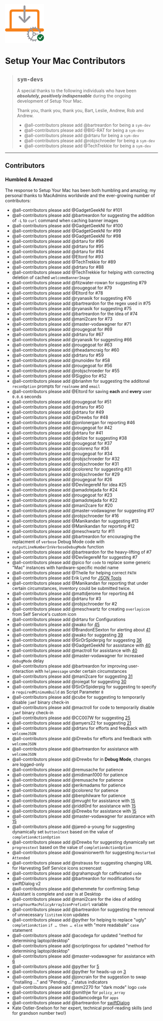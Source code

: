 [<img alt="Setup Your Mac (1.12.0)" src="../images/SYM_icon.png" width="128" />](https://snelson.us/sym)

# Setup Your Mac Contributors

> ## `sym-devs`
> A special thanks to the following individuals who have been _**absolutely, positively indispensable**_ during the ongoing development of Setup Your Mac.
>
> Thank you, thank you, thank you, Bart, Leslie, Andrew, Rob and Andrew.
> - @all-contributors please add @bartreardon for being a `sym-dev`
> - @all-contributors please add @BIG-RAT for being a `sym-dev`
> - @all-contributors please add @drtaru for being a `sym-dev`
> - @all-contributors please add @robjschroeder for being a `sym-dev`
> - @all-contributors please add @TechTrekkie for being a `sym-dev`

---

## Contributors
### Humbled & Amazed

The response to Setup Your Mac has been both humbling and amazing; my personal thanks to MacAdmins worldwide and the ever-growing number of contributors:
- @all-contributors please add @GadgetGeekNI for #101
- @all-contributors please add @bartreardon for suggesting the addition of `-L` to `curl` command when caching banner images
- @all-contributors please add @GadgetGeekNI for #100
- @all-contributors please add @GadgetGeekNI for #99
- @all-contributors please add @GadgetGeekNI for #98
- @all-contributors please add @drtaru for #96
- @all-contributors please add @drtaru for #95
- @all-contributors please add @drtaru for #94
- @all-contributors please add @Eltord for #93
- @all-contributors please add @TechTrekkie for #89
- @all-contributors please add @drtaru for #88
- @all-contributors please add @TechTrekkie for helping with correcting deletion of cached `welcomeBannerImage`
- @all-contributors please add @fitzwater-rowan for suggesting #79
- @all-contributors please add @rougegoat for #79
- @all-contributors please add @Eltord for #78
- @all-contributors please add @ryanasik for suggesting #76
- @all-contributors please add @bartreardon for the regex used in #75
- @all-contributors please add @ryanasik for suggesting #75
- @all-contributors please add @bartreardon for the idea of #74
- @all-contributors please add @mani2care for #73
- @all-contributors please add @master-vodawagner for #71
- @all-contributors please add @rougegoat for #69
- @all-contributors please add @drtaru for #67
- @all-contributors please add @ryanasik for suggesting #66
- @all-contributors please add @rougegoat for #63
- @all-contributors please add @theadamcraig for #60
- @all-contributors please add @drtaru for #59
- @all-contributors please add @nunoidev for #58
- @all-contributors please add @rougegoat for #56
- @all-contributors please add @robjschroeder for #55
- @all-contributors please add @Siggloo for #52
- @all-contributors please add @brianhm for suggesting the additonal `reconOption` prompts for `realname` and `email` 
- @all-contributors please add @Eltord for saving **each** and **every** user `0.0.6` seconds
- @all-contributors please add @rougegoat for #51
- @all-contributors please add @drtaru for #50
- @all-contributors please add @drtaru for #49
- @all-contributors please add @iDrewbs for #48
- @all-contributors please add @jonlonergan for reporting #46
- @all-contributors please add @rougegoat for #42
- @all-contributors please add @drtaru for #41
- @all-contributors please add @delize for suggesting #38
- @all-contributors please add @rougegoat for #37
- @all-contributors please add @colorenz for #36
- @all-contributors please add @rougegoat for #34
- @all-contributors please add @robjschroeder for #32
- @all-contributors please add @robjschroeder for #31
- @all-contributors please add @colorenz for suggesting #31
- @all-contributors please add @robjschroeder for #29
- @all-contributors please add @rougegoat for #26
- @all-contributors please add @DevliegereM for idea #25
- @all-contributors please add @amadotejada for #24
- @all-contributors please add @rougegoat for #23
- @all-contributors please add @amadotejada for #22
- @all-contributors please add @mani2care for #20
- @all-contributors please add @master-vodawagner for suggesting #17
- @all-contributors please add @robjschroeder for #16
- @all-contributors please add @Manikandan for suggesting #13
- @all-contributors please add @Manikandan for reporting #12
- @all-contributors please add @meschwartz for #11
- @all-contributors please add @bartreardon for encouraging the replacment of `verbose` Debug Mode code with `outputLineNumberInVerboseDebugMode` function
- @all-contributors please add @bartreardon for the heavy-lifting of #7
- @all-contributors please add @DevliegereM for suggesting #7
- @all-contributors please add @pico for `code` to replace some generic "Mac" instances with hardware-specific model name
- @all-contributors please add @Theile for helping correct `PATH`
- @all-contributors please add Erik Lynd for [JSON Tools](https://marketplace.visualstudio.com/items?itemName=eriklynd.json-tools)
- @all-contributors please add @Manikandan for reporting that under certain circumstances, inventory could be submitted twice.
- @all-contributors please add @mattdjerome for reporting #4
- @all-contributors please add @drtaru for #3
- @all-contributors please add @robjschroeder for #2
- @all-contributors please add @meschwartz for creating `overlayicon` from Self Service's custom icon
- @all-contributors please add @drtaru for Configurations
- @all-contributors please add @wako for [45](https://github.com/dan-snelson/dialog-scripts/pull/45)
- @all-contributors please add @BrandonESexton for alerting about [41](https://github.com/dan-snelson/dialog-scripts/issues/41)
- @all-contributors please add @wako for suggesting [39](https://github.com/dan-snelson/dialog-scripts/issues/39)
- @all-contributors please add @SirDrSpiderpig for suggesting [36](https://github.com/dan-snelson/dialog-scripts/issues/36)
- @all-contributors please add @GadgetGeekNI for assistance with [40](https://github.com/dan-snelson/dialog-scripts/issues/40)
- @all-contributors please add @mactroll for assistance with [40](https://github.com/dan-snelson/dialog-scripts/issues/40)
- @all-contributors please add @master-vodawagner for increased `debugMode` delay
- @all-contributors please add @bartreardon for improving user-interaction with `helpmessage` under certain circumstances
- @all-contributors please add @mani2care for suggesting [31](https://github.com/dan-snelson/dialog-scripts/issues/31)
- @all-contributors please add @roiegat for suggesting [30](https://github.com/dan-snelson/dialog-scripts/issues/30)
- @all-contributors please add @SirDrSpiderpig for suggesting to specify a `requiredMinimumBuild` as Script Parameter `8`
- @all-contributors please add @cube for suggesting to temporarily disable `jamf` binary check-in
- @all-contributors please add @mactroll for code to temporarily disable `jamf` binary check-in
- @all-contributors please add @CC007W for suggesting [25](https://github.com/dan-snelson/dialog-scripts/issues/25)
- @all-contributors please add @amyers22 for suggesting [21](https://github.com/dan-snelson/dialog-scripts/issues/21)
- @all-contributors please add @drtaru for efforts and feedback with `welcomeJSON`
- @all-contributors please add @iDrewbs for efforts and feedback with `welcomeJSON`
- @all-contributors please add @bartreardon for assistance with `welcomeJSON`
- @all-contributors please add @iDrewbs for in **Debug Mode**, changes are logged-only
- @all-contributors please add @remusache for patience
- @all-contributors please add @midiman1000 for patience
- @all-contributors please add @remusache for patience
- @all-contributors please add @erikmadams for patience
- @all-contributors please add @colorenz for patience
- @all-contributors please add @benphilware for patience
- @all-contributors please add @mvught for assistance with [15](https://github.com/dan-snelson/dialog-scripts/issues/15)
- @all-contributors please add @riddl0rd for assistance with [15](https://github.com/dan-snelson/dialog-scripts/issues/15)
- @all-contributors please add @iDrewbs for assistance with [15](https://github.com/dan-snelson/dialog-scripts/issues/15)
- @all-contributors please add @master-vodawagner for assistance with [15](https://github.com/dan-snelson/dialog-scripts/issues/15)
- @all-contributors please add @jared-a-young for suggesting dynamically set `button1text` based on the value of `completionActionOption`
- @all-contributors please add @iDrewbs for suggesting dynamically set `progresstext` based on the value of `completionActionOption`
- @all-contributors please add @owainiorwerth for suggesting `Restarted Attended`
- @all-contributors please add @nstrauss for suggesting changing URL for Harvesting Self Service icons screencast
- @all-contributors please add @grahampugh for caffeinated `code`
- @all-contributors please add @bartreardon for modifications for swiftDialog v2
- @all-contributors please add @ehemmete for confirming Setup Assistant is complete and user is at Desktop
- @all-contributors please add @mani2care for the idea of adding `setupYourMacPolicyArrayIconPrefixUrl` variable
- @all-contributors please add @bartreardon for suggesting the removal of unnecessary `listitem` icon updates
- @all-contributors please add @pyther for helping to replace "ugly" `completionAction` `if … then … else` with "more readabale" `case` statement
- @all-contributors please add @acodega for updated "method for determining laptop/desktop" 
- @all-contributors please add @scriptingosx for updated "method for determining laptop/desktop" 
- @all-contributors please add @master-vodawagner for assistance with [6](https://github.com/dan-snelson/dialog-scripts/issues/6)
- @all-contributors please add @pyther for [5](https://github.com/dan-snelson/dialog-scripts/pull/5)
- @all-contributors please add @pyther for heads-up on [3](https://github.com/dan-snelson/dialog-scripts/issues/3)
- @all-contributors please add @joncrain for the suggestion to swap "Installing …" and "Pending …" status indicators 
- @all-contributors please add @mm2270 for "dark mode" logo `code`
- @all-contributors please add @smithjw for `policy_array`
- @all-contributors please add @adamcodega for `apps`
- @all-contributors please add @bartreardon for [swiftDialog](https://github.com/swiftDialog/swiftDialog/blob/main/README.md)
- Kate Ostler-Snelson for her expert, technical proof-reading skills (and for grandson number two!) 
